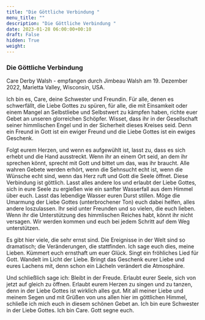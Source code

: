 ```yaml
---
title: "Die Göttliche Verbindung "
menu_title: ""
description: "Die Göttliche Verbindung "
date: 2023-01-28 06:00:00+00:10
draft: False
hidden: True
weight:
---
```

### Die Göttliche Verbindung

Care Derby Walsh - empfangen durch Jimbeau Walsh am 19. Dezember 2022, Marietta Valley, Wisconsin, USA.

Ich bin es, Care, deine Schwester und Freundin. Für alle, denen es schwerfällt, die Liebe Gottes zu spüren, für alle, die mit Einsamkeit oder einem Mangel an Selbstliebe und Selbstwert zu kämpfen haben, richte euer Gebet an unseren glorreichen Schöpfer. Wisset, dass ihr in der Gesellschaft seiner himmlischen Engel und in der Sicherheit dieses Kreises seid. Denn ein Freund in Gott ist ein ewiger Freund und die Liebe Gottes ist ein ewiges Geschenk. 

Folgt eurem Herzen, und wenn es aufgewühlt ist, lasst zu, dass es sich erhebt und die Hand ausstreckt. Wenn ihr an einem Ort seid, an dem ihr sprechen könnt, sprecht mit Gott und bittet um das, was ihr braucht. Alle wahren Gebete werden erhört, wenn die Sehnsucht echt ist, wenn die Wünsche echt sind, wenn das Herz ruft und Gott die Seele öffnet. Diese Verbindung ist göttlich. Lasst alles andere los und erlaubt der Liebe Gottes, sich in eure Seele zu ergießen wie ein sanfter Wasserfall aus dem Himmel über euch. Lasst das lebendige Wasser euren Durst stillen. Möge die Umarmung der Liebe Gottes (unterbrochener Ton) euch dabei helfen, alles andere loszulassen. Ihr seid unter Freunden und so vielen, die euch lieben. Wenn ihr die Unterstützung des himmlischen Reiches habt, könnt ihr nicht versagen. Wir werden kommen und euch bei jedem Schritt auf dem Weg unterstützen. 

Es gibt hier viele, die sehr ernst sind. Die Ereignisse in der Welt sind so dramatisch; die Veränderungen, die stattfinden. Ich sage euch dies, meine Lieben. Kümmert euch ernsthaft um euer Glück. Singt ein fröhliches Lied für Gott. Wandelt im Licht der Liebe. Bringt das Geschenk eurer Liebe und eures Lachens mit, denn schon ein Lächeln verändert die Atmosphäre. 

Und schließlich sage ich: Bleibt in der Freude. Erlaubt eurer Seele, sich von jetzt auf gleich zu öffnen. Erlaubt eurem Herzen zu singen und zu tanzen, denn in der Liebe Gottes ist wirklich alles gut. Mit all meiner Liebe und meinem Segen und mit Grüßen von uns allen hier im göttlichen Himmel, schließe ich mich euch in diesem schönen Gebet an. Ich bin eure Schwester in der Liebe Gottes. Ich bin Care. Gott segne euch. 